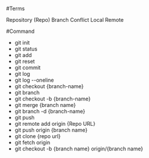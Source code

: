 #Terms

Repository (Repo)
Branch
Conflict
Local
Remote

#Command

- git init
- git status
- git add
- git reset
- git commit
- git log
- git log --oneline
- git checkout {branch-name}
- git branch
- git checkout -b {branch-name}
- git merge {branch name}
- git branch -d {branch-name}
- git push
- git remote add origin {Repo URL}
- git push origin {branch name}
- git clone {repo url}
- git fetch origin
- git checkout -b {branch name} origin/{branch name}


